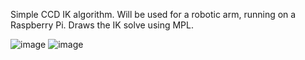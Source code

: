 Simple CCD IK algorithm. Will be used for a robotic arm, running on a Raspberry Pi. 
Draws the IK solve using MPL.

![image](https://user-images.githubusercontent.com/49915667/118175822-74006e00-b3e5-11eb-9cfd-759589a45b1a.png)
![image](https://user-images.githubusercontent.com/49915667/118175855-7ebb0300-b3e5-11eb-8fa7-79d6cf264ccd.png)
